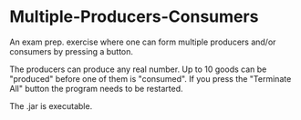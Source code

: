 # Multiple-Producers-Consumers
An exam prep. exercise where one can form multiple producers and/or consumers by pressing a button.

The producers can produce any real number. Up to 10 goods can be "produced" before one of them is "consumed". If you press the "Terminate All" button the program needs to be restarted.

The .jar is executable.

